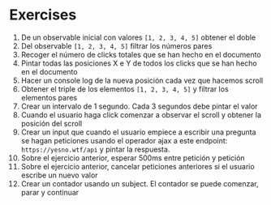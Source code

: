 # Exercises

1. De un observable inicial con valores `[1, 2, 3, 4, 5]` obtener el doble
2. Del observable `[1, 2, 3, 4, 5]` filtrar los números pares
3. Recoger el número de clicks totales que se han hecho en el documento
4. Pintar todas las posiciones X e Y de todos los clicks que se han hecho en el documento
5. Hacer un console log de la nueva posición cada vez que hacemos scroll
6. Obtener el triple de los elementos `[1, 2, 3, 4, 5]` y filtrar los elementos pares
7. Crear un intervalo de 1 segundo. Cada 3 segundos debe pintar el valor
8. Cuando el usuario haga click comenzar a observar el scroll y obtener la posición del scroll
9. Crear un input que cuando el usuario empiece a escribir una pregunta se hagan peticiones usando el operador ajax a este endpoint: `https://yesno.wtf/api` y pintar la respuesta.
10. Sobre el ejercicio anterior, esperar 500ms entre petición y petición
11. Sobre el ejercicio anterior, cancelar peticiones anteriores si el usuario escribe un nuevo valor
12. Crear un contador usando un subject. El contador se puede comenzar, parar y continuar

